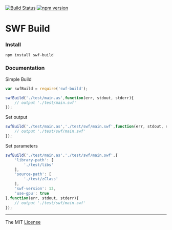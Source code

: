 [![Build Status](https://travis-ci.org/webcaetano/swf-build.svg)](https://travis-ci.org/webcaetano/swf-build) [![npm version](https://badge.fury.io/js/swf-build.svg)](http://badge.fury.io/js/swf-build)

# SWF Build

### Install
```
npm install swf-build
```

### Documentation

Simple Build
```javascript
var swfBuild = require('swf-build');

swfBuild('./test/main.as',function(err, stdout, stderr){
	// output './test/main.swf'
}); 
```


Set output
```javascript
swfBuild('./test/main.as','./test/swf/main.swf',function(err, stdout, stderr){
	// output './test/swf/main.swf'
}); 
```

Set parameters
```javascript
swfBuild('./test/main.as','./test/swf/main.swf',{
	'library-path': [
		'./test/libs'
	],
	'source-path': [
		'./test/zClass'
	],
	'swf-version': 13,
	'use-gpu': true
},function(err, stdout, stderr){
	// output './test/swf/main.swf'
}); 
```

---------------------------------

The MIT [License](https://raw.githubusercontent.com/webcaetano/swf-build/master/LICENSE.md)
